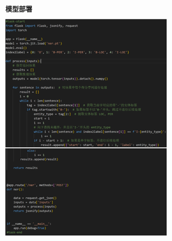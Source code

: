 
## 模型部署
![输入图片说明](/imgs/2024-05-14/qlZ9EpVCvGkMW6eO.png)
![输入图片说明](/imgs/2024-05-14/sUNLPwqKYyxbHv2k.png)

<!--stackedit_data:
eyJoaXN0b3J5IjpbLTU4NjMzMzgyMl19
-->